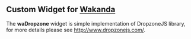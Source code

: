## Custom Widget for [Wakanda](http://wakanda.org)The __waDropzone__ widget is simple implementation of DropzoneJS library, for more details please see http://www.dropzonejs.com/. 